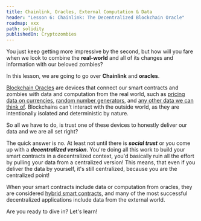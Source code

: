 ```yaml
---
title: Chainlink, Oracles, External Computation & Data
header: "Lesson 6: Chainlink: The Decentralized Blockchain Oracle"
roadmap: xxx
path: solidity
publishedOn: Cryptozombies
---
```


You just keep getting more impressive by the second, but how will you fare when we look to combine the **real-world** and all of its changes and information with our beloved zombies?

In this lesson, we are going to go over **Chainlink** and **oracles**. 

<a href="https://betterprogramming.pub/what-is-a-blockchain-oracle-f5ccab8dbd72" target=_new>Blockchain Oracles</a> are devices that connect our smart contracts and zombies with data and computation from the real world, such as <a href="https://data.chain.link/" target=_new>pricing data on currencies</a>, <a href="https://docs.chain.link/docs/get-a-random-number/" target=_new>random number generators</a>, and  <a href="https://docs.chain.link/docs/make-a-http-get-request/" target=_new>any other data we can think of</a>. Blockchains can't interact with the outside world, as they are intentionally isolated and deterministic by nature.

So all we have to do, is trust one of these devices to honestly deliver our data and we are all set right?

The quick answer is no. At least not until there is **_social trust_** or you come up with a **_decentralized version_**. You're doing all this work to build your smart contracts in a decentralized context, you'd basically ruin all the effort by pulling your data from a centralized version! This means, that even if you deliver the data by yourself, it's still centralized, because you are the centralized point!

When your smart contracts include data or computation from oracles, they are considered <a href="https://blog.chain.link/hybrid-smart-contracts-explained/" target=_new>hybrid smart contracts</a>, and many of the most successful decentralized applications include data from the external world. 

Are you ready to dive in? Let's learn!
